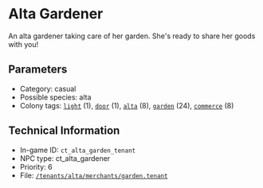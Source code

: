 # Alta Gardener

An alta gardener taking care of her garden. She's ready to share her goods with you!

## Parameters

- Category: casual
- Possible species: alta
- Colony tags: [`light`](https://ceterai.github.io/MyEnternia/Wiki/Tags/Light) (1), [`door`](https://ceterai.github.io/MyEnternia/Wiki/Tags/Door) (1), [`alta`](https://ceterai.github.io/MyEnternia/Wiki/Tags/Alta) (8), [`garden`](https://ceterai.github.io/MyEnternia/Wiki/Tags/Garden) (24), [`commerce`](https://ceterai.github.io/MyEnternia/Wiki/Tags/Commerce) (8)

## Technical Information

- In-game ID: `ct_alta_garden_tenant`
- NPC type: ct_alta_gardener
- Priority: 6
- File: [`/tenants/alta/merchants/garden.tenant`](https://github.com/Ceterai/Enternia/blob/main/tenants/alta/merchants/garden.tenant)
